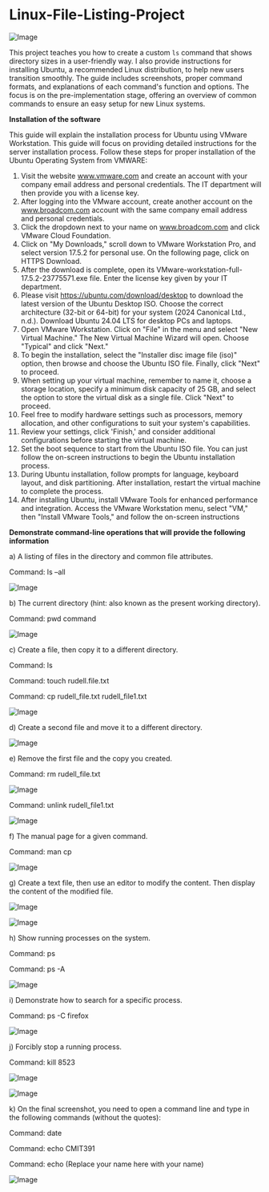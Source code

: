 # Linux-File-Listing-Project

![Image](https://github.com/user-attachments/assets/244f2e3a-ae2e-4289-8a5b-afcb7b9caa94)

This project teaches you how to create a custom `ls` command that shows directory sizes in a user-friendly way. I also provide instructions for installing Ubuntu, a recommended Linux distribution, to help new users transition smoothly. The guide includes screenshots, proper command formats, and explanations of each command's function and options. The focus is on the pre-implementation stage, offering an overview of common commands to ensure an easy setup for new Linux systems.

**Installation of the software**

This guide will explain the installation process for Ubuntu using VMware Workstation. This guide will focus on providing detailed instructions for the server installation process. Follow these steps for proper installation of the Ubuntu Operating System from VMWARE:

1.	Visit the website www.vmware.com and create an account with your company email address and personal credentials. The IT department will then provide you with a license key.
2.	After logging into the VMware account, create another account on the www.broadcom.com account with the same company email address and personal credentials. 
3.	Click the dropdown next to your name on www.broadcom.com and click VMware Cloud Foundation. 
4.	Click on "My Downloads," scroll down to VMware Workstation Pro, and select version 17.5.2 for personal use. On the following page, click on HTTPS Download. 
5.	After the download is complete, open its VMware-workstation-full-17.5.2-23775571.exe file. Enter the license key given by your IT department.
6.	Please visit https://ubuntu.com/download/desktop to download the latest version of the Ubuntu Desktop ISO. Choose the correct architecture (32-bit or 64-bit) for your system (2024 Canonical Ltd., n.d.). Download Ubuntu 24.04 LTS for desktop PCs and laptops.
7.	Open VMware Workstation. Click on "File" in the menu and select "New Virtual Machine." The New Virtual Machine Wizard will open. Choose "Typical" and click "Next."
8.	To begin the installation, select the "Installer disc image file (iso)" option, then browse and choose the Ubuntu ISO file. Finally, click "Next" to proceed.
9.	When setting up your virtual machine, remember to name it, choose a storage location, specify a minimum disk capacity of 25 GB, and select the option to store the virtual disk as a single file. Click "Next" to proceed.
10.	Feel free to modify hardware settings such as processors, memory allocation, and other configurations to suit your system's capabilities.
11.	Review your settings, click 'Finish,' and consider additional configurations before starting the virtual machine.
12.	Set the boot sequence to start from the Ubuntu ISO file. You can just follow the on-screen instructions to begin the Ubuntu installation process.
13.	During Ubuntu installation, follow prompts for language, keyboard layout, and disk partitioning. After installation, restart the virtual machine to complete the process.
14.	After installing Ubuntu, install VMware Tools for enhanced performance and integration. Access the VMware Workstation menu, select "VM," then "Install VMware Tools," and follow the on-screen instructions

**Demonstrate command-line operations that will provide the following information**

a)	A listing of files in the directory and common file attributes.

Command: ls –all

![Image](https://github.com/user-attachments/assets/dc1f1c3e-5f17-471c-b484-7aa726dd7172)

b)	The current directory (hint:  also known as the present working directory).

Command: pwd command

![Image](https://github.com/user-attachments/assets/1af9ea2d-df9a-48ac-9f69-3e1f413759eb)

c)	Create a file, then copy it to a different directory.

Command: ls

Command: touch rudell.file.txt

Command: cp rudell_file.txt rudell_file1.txt

![Image](https://github.com/user-attachments/assets/7a7f8769-db94-45cd-bec2-d1369807aef2)

d)	Create a second file and move it to a different directory.

![Image](https://github.com/user-attachments/assets/6d45aade-37b7-4023-95de-7a330411d37c)

e)	Remove the first file and the copy you created.

Command: rm rudell_file.txt

![Image](https://github.com/user-attachments/assets/c7f5f4b6-aba0-4bf7-83ae-67a34239dea5)

Command: unlink rudell_file1.txt

![Image](https://github.com/user-attachments/assets/96e48db2-308c-4ff6-a5bb-8745112ef4ed)

f)	The manual page for a given command.

Command: man cp

![Image](https://github.com/user-attachments/assets/5d75aa15-1f84-4011-9b2f-dc89f5434e75)

g)	Create a text file, then use an editor to modify the content.  Then display the content of the modified file.

![Image](https://github.com/user-attachments/assets/e6497bb4-da08-4014-a587-aa64d4292ac1)

![Image](https://github.com/user-attachments/assets/cf419b2f-73a5-4243-b2d6-660659326cc2)

h)	Show running processes on the system.  

Command: ps

Command: ps -A

![Image](https://github.com/user-attachments/assets/3283fdde-2f25-4d8f-b53b-3e7efaa36362)

i)	Demonstrate how to search for a specific process.

Command: ps -C firefox

![Image](https://github.com/user-attachments/assets/cf50272f-89b2-4ada-b360-cb1f80bebdcf)

j)	Forcibly stop a running process.

Command: kill 8523

![Image](https://github.com/user-attachments/assets/61efcf3c-f128-4eae-a189-52f125e9d835)

![Image](https://github.com/user-attachments/assets/850c23aa-8334-46d5-a95e-3fa3011148b9)

k) On the final screenshot, you need to open a command line and type in the following commands (without the quotes):

Command: date

Command: echo CMIT391

Command: echo <your name here> (Replace your name here with your name)

![Image](https://github.com/user-attachments/assets/7bae8442-68bc-4f7d-8545-ae3746045e7a)



























